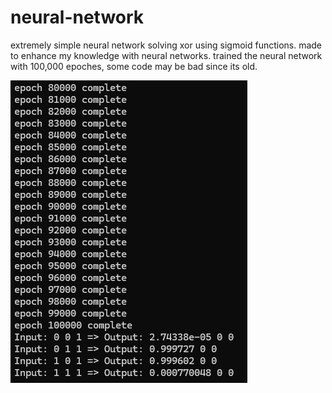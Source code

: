 # neural-network
extremely simple neural network solving xor using sigmoid functions. made to enhance my knowledge with neural networks. trained the neural network with 100,000 epoches, some code may be bad since its old.

![imissher](https://github.com/selenagomez25/cloud/blob/main/file/images/C16874CD-F7F1-4769-81C2-52425056E020.png?raw=true)
